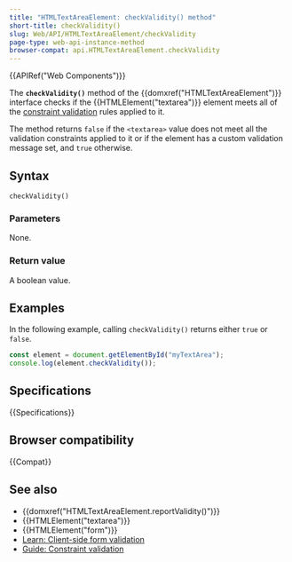```yaml
---
title: "HTMLTextAreaElement: checkValidity() method"
short-title: checkValidity()
slug: Web/API/HTMLTextAreaElement/checkValidity
page-type: web-api-instance-method
browser-compat: api.HTMLTextAreaElement.checkValidity
---
```


{{APIRef("Web Components")}}

The **`checkValidity()`** method of the {{domxref("HTMLTextAreaElement")}} interface checks if the {{HTMLElement("textarea")}} element meets all of the [constraint validation](/en-US/docs/Web/HTML/Constraint_validation) rules applied to it.

The method returns `false` if the `<textarea>` value does not meet all the validation constraints applied to it or if the element has a custom validation message set, and `true` otherwise.

## Syntax

```js-nolint
checkValidity()
```

### Parameters

None.

### Return value

A boolean value.

## Examples

In the following example, calling `checkValidity()` returns either `true` or `false`.

```js
const element = document.getElementById("myTextArea");
console.log(element.checkValidity());
```

## Specifications

{{Specifications}}

## Browser compatibility

{{Compat}}

## See also

- {{domxref("HTMLTextAreaElement.reportValidity()")}}
- {{HTMLElement("textarea")}}
- {{HTMLElement("form")}}
- [Learn: Client-side form validation](/en-US/docs/Learn/Forms/Form_validation)
- [Guide: Constraint validation](/en-US/docs/Web/HTML/Constraint_validation)
